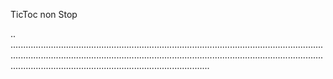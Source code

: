 TicToc non Stop

..
.......................................................................................................................................................................................................................................................................................................................................